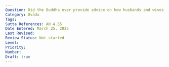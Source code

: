 ```yaml
---
Question: Did the Buddha ever provide advice on how husbands and wives could be reunited after death?
Category: Ovāda
Tags:
Sutta References: AN 4.55
Date Entered: March 25, 2025
Last Revised:
Review Status: Not started
Level: 
Priority: 
Number: 
Draft: true
---
```


